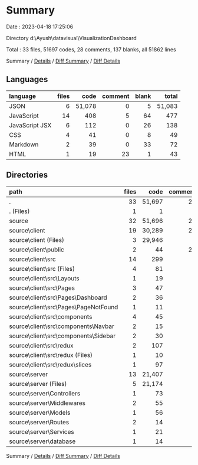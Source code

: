 # Summary

Date : 2023-04-18 17:25:06

Directory d:\\Ayush\\datavisual\\VisualizationDashboard

Total : 33 files,  51697 codes, 28 comments, 137 blanks, all 51862 lines

Summary / [Details](details.md) / [Diff Summary](diff.md) / [Diff Details](diff-details.md)

## Languages
| language | files | code | comment | blank | total |
| :--- | ---: | ---: | ---: | ---: | ---: |
| JSON | 6 | 51,078 | 0 | 5 | 51,083 |
| JavaScript | 14 | 408 | 5 | 64 | 477 |
| JavaScript JSX | 6 | 112 | 0 | 26 | 138 |
| CSS | 4 | 41 | 0 | 8 | 49 |
| Markdown | 2 | 39 | 0 | 33 | 72 |
| HTML | 1 | 19 | 23 | 1 | 43 |

## Directories
| path | files | code | comment | blank | total |
| :--- | ---: | ---: | ---: | ---: | ---: |
| . | 33 | 51,697 | 28 | 137 | 51,862 |
| . (Files) | 1 | 1 | 0 | 0 | 1 |
| source | 32 | 51,696 | 28 | 137 | 51,861 |
| source\\client | 19 | 30,289 | 24 | 90 | 30,403 |
| source\\client (Files) | 3 | 29,946 | 0 | 35 | 29,981 |
| source\\client\\public | 2 | 44 | 23 | 2 | 69 |
| source\\client\\src | 14 | 299 | 1 | 53 | 353 |
| source\\client\\src (Files) | 4 | 81 | 0 | 16 | 97 |
| source\\client\\src\\Layouts | 1 | 19 | 0 | 4 | 23 |
| source\\client\\src\\Pages | 3 | 47 | 0 | 11 | 58 |
| source\\client\\src\\Pages\\Dashboard | 2 | 36 | 0 | 8 | 44 |
| source\\client\\src\\Pages\\PageNotFound | 1 | 11 | 0 | 3 | 14 |
| source\\client\\src\\components | 4 | 45 | 0 | 11 | 56 |
| source\\client\\src\\components\\Navbar | 2 | 15 | 0 | 5 | 20 |
| source\\client\\src\\components\\Sidebar | 2 | 30 | 0 | 6 | 36 |
| source\\client\\src\\redux | 2 | 107 | 1 | 11 | 119 |
| source\\client\\src\\redux (Files) | 1 | 10 | 1 | 4 | 15 |
| source\\client\\src\\redux\\slices | 1 | 97 | 0 | 7 | 104 |
| source\\server | 13 | 21,407 | 4 | 47 | 21,458 |
| source\\server (Files) | 5 | 21,174 | 3 | 8 | 21,185 |
| source\\server\\Controllers | 1 | 73 | 0 | 6 | 79 |
| source\\server\\Middlewares | 2 | 55 | 0 | 14 | 69 |
| source\\server\\Models | 1 | 56 | 0 | 4 | 60 |
| source\\server\\Routes | 2 | 14 | 0 | 7 | 21 |
| source\\server\\Services | 1 | 21 | 1 | 5 | 27 |
| source\\server\\database | 1 | 14 | 0 | 3 | 17 |

Summary / [Details](details.md) / [Diff Summary](diff.md) / [Diff Details](diff-details.md)